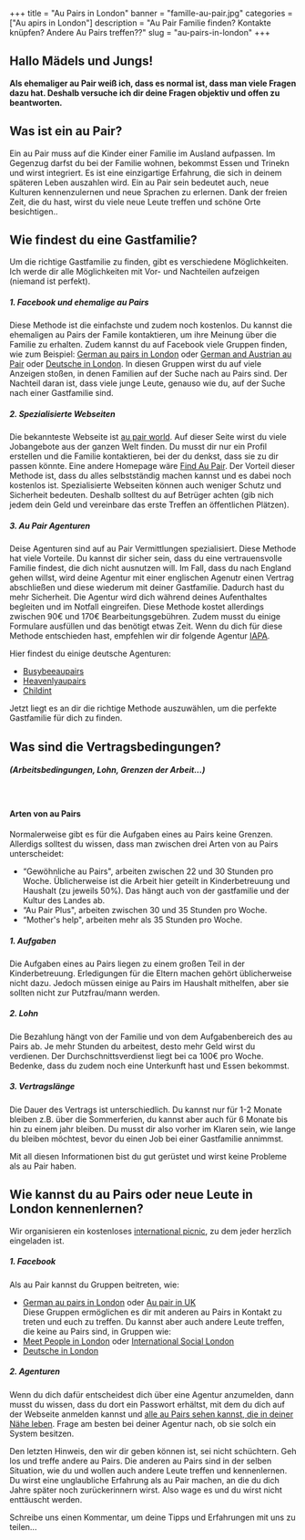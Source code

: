 +++
title = "Au Pairs in London"
banner = "famille-au-pair.jpg"
categories = ["Au apirs in London"]
description = "Au Pair Familie finden? Kontakte knüpfen? Andere Au Pairs treffen??"
slug = "au-pairs-in-london"
+++

## Hallo Mädels und Jungs!

<strong>Als ehemaliger au Pair weiß ich, dass es normal ist, dass man viele Fragen dazu hat. Deshalb versuche ich dir deine Fragen objektiv und offen zu beantworten.</strong>

## Was ist ein au Pair?

Ein au Pair muss auf die Kinder einer Familie im Ausland aufpassen. Im Gegenzug darfst du bei der Familie wohnen, bekommst Essen und Trinekn und wirst integriert. Es ist eine einzigartige Erfahrung, die sich in deinem späteren Leben auszahlen wird. Ein au Pair sein bedeutet auch, neue Kulturen kennenzulernen und neue Sprachen zu erlernen. Dank der freien Zeit, die du hast, wirst du viele neue Leute treffen und schöne Orte besichtigen..

## Wie findest du eine Gastfamilie?

Um die richtige Gastfamilie zu finden, gibt es verschiedene Möglichkeiten. Ich werde dir alle Möglichkeiten mit Vor- und Nachteilen aufzeigen (niemand ist perfekt).

##### 1. Facebook und ehemalige au Pairs

Diese Methode ist die einfachste und zudem noch kostenlos. Du kannst die ehemaligen au Pairs der Famile kontaktieren, um ihre Meinung über die Familie zu erhalten. Zudem kannst du auf Facebook viele Gruppen finden, wie zum Beispiel: [German au pairs in London](https://www.facebook.com/groups/french.au.pairs.in.london/ "German au pair in London") oder [German and Austrian au Pair](https://www.facebook.com/groups/german.and.austrian.au.pairs.in.london/ "German and Austrian au Pair") oder [Deutsche in London](https://www.facebook.com/groups/294449281027297/ "Deutsche in London"). In diesen Gruppen wirst du auf viele Anzeigen stoßen, in denen Familien auf der Suche nach au Pairs sind. Der Nachteil daran ist, dass viele junge Leute, genauso wie du, auf der Suche nach einer Gastfamilie sind. 

##### 2. Spezialisierte Webseiten

Die bekannteste Webseite ist [au pair world](https://www.aupairworld.com/ "au pair world"). Auf dieser Seite wirst du viele Jobangebote aus der ganzen Welt finden. Du musst dir nur ein Profil erstellen und die Familie kontaktieren, bei der du denkst, dass sie zu dir passen könnte. Eine andere Homepage wäre [Find Au Pair](https://www.findaupair.com/ "find an pair"). Der Vorteil dieser Methode ist, dass du alles selbstständig machen kannst und es dabei noch kostenlos ist. Spezialisierte Webseiten können auch weniger Schutz und Sicherheit bedeuten. Deshalb solltest du auf Betrüger achten (gib nich jedem dein Geld und vereinbare das erste Treffen an öffentlichen Plätzen). 

##### 3. Au Pair Agenturen

Deise Agenturen sind auf au Pair Vermittlungen spezialisiert. Diese Methode hat viele Vorteile. Du kannst dir sicher sein, dass du eine vertrauensvolle Familie findest, die dich nicht ausnutzen will. Im Fall, dass du nach England gehen willst, wird deine Agentur mit einer englischen Agenutr einen Vertrag abschließen und diese wiederum mit deiner Gastfamilie. Dadurch hast du mehr Sicherheit. Die Agentur wird dich während deines Aufenthaltes begleiten und im Notfall eingreifen. Diese Methode kostet allerdings zwischen 90€ und 170€ Bearbeitungsgebühren. Zudem musst du einige Formulare ausfüllen und das benötigt etwas Zeit. Wenn du dich für diese Methode entschieden hast, empfehlen wir dir folgende Agentur [IAPA](https://www.iapa.org/ "IAPA").

Hier findest du einige deutsche Agenturen:<ul>
	<li>[Busybeeaupairs](http://www.busybeeaupairs.com/ "Busybeeaupairs")</li>
	<li>[Heavenlyaupairs](https://www.heavenlyaupairs.com/ "Heavenlyaupairs")</li>
	<li>[Childint](https://www.childint.co.uk/ "childint")</li>
</ul>

Jetzt liegt es an dir die richtige Methode auszuwählen, um die perfekte Gastfamilie für dich zu finden.


## Was sind die Vertragsbedingungen?
##### (Arbeitsbedingungen, Lohn, Grenzen der Arbeit...)
<br>

#### Arten von au Pairs
Normalerweise gibt es für die Aufgaben eines au Pairs keine Grenzen. Allerdigs solltest du wissen, dass man zwischen drei Arten von au Pairs unterscheidet: <ul>

<li>“Gewöhnliche au Pairs", arbeiten zwischen 22 und 30 Stunden pro Woche. Üblicherweise ist die Arbeit hier geteilt in Kinderbetreuung und Haushalt (zu jeweils 50%). Das hängt auch von der gastfamilie und der Kultur des Landes ab.</li>
<li>“Au Pair Plus", arbeiten zwischen 30 und 35 Stunden pro Woche.</li>
<li>“Mother's help", arbeiten mehr als 35 Stunden pro Woche.</li> </ul>

##### 1. Aufgaben
Die Aufgaben eines au Pairs liegen zu einem großen Teil in der Kinderbetreuung. Erledigungen für die Eltern machen gehört üblicherweise nicht dazu. Jedoch müssen einige au Pairs im Haushalt mithelfen, aber sie sollten nicht zur Putzfrau/mann werden.

##### 2. Lohn
Die Bezahlung hängt von der Familie und von dem Aufgabenbereich des au Pairs ab. Je mehr Stunden du arbeitest, desto mehr Geld wirst du verdienen. Der Durchschnittsverdienst liegt bei ca 100€ pro Woche. Bedenke, dass du zudem noch eine Unterkunft hast und Essen bekommst.

##### 3. Vertragslänge
Die Dauer des Vertrags ist unterschiedlich. Du kannst nur für 1-2 Monate bleiben z.B. über die Sommerferien, du kannst aber auch für 6 Monate bis hin zu einem jahr bleiben. Du musst dir also vorher im Klaren sein, wie lange du bleiben möchtest, bevor du einen Job bei einer Gastfamilie annimmst.

Mit all diesen Informationen bist du gut gerüstet und wirst keine Probleme als au Pair haben. 

## Wie kannst du au Pairs oder neue Leute in London kennenlernen?
Wir organisieren ein kostenloses [international picnic](https://www.facebook.com/InternationalLondonPicnics/ "International picnic"), zu dem jeder herzlich eingeladen ist.


##### 1. Facebook
Als au Pair kannst du Gruppen beitreten, wie: <ul><li>[German au pairs in London](https://www.facebook.com/groups/355858937850390/ "German au pairs") oder [Au pair in UK](https://www.facebook.com/groups/716305271740264/ "au pair in uk")</li>Diese Gruppen ermöglichen es dir mit anderen au Pairs in Kontakt zu treten und euch zu treffen. Du kannst aber auch andere Leute treffen, die keine au Pairs sind, in Gruppen wie: <li>[Meet People in London](https://www.facebook.com/groups/238555079536645/ "meet People in London") oder [International Social London](https://www.facebook.com/groups/665103393648869/ "International social London")</li>
	<li>[Deutsche in London](https://www.facebook.com/groups/294449281027297/ "Deutsche in London")</li>
	
	
</ul>

##### 2. Agenturen
Wenn du dich dafür entscheidest dich über eine Agentur anzumelden, dann musst du wissen, dass du dort ein Passwort erhältst, mit dem du dich auf der Webseite anmelden kannst und [alle au Pairs sehen kannst, die in deiner Nähe leben](http://www.aupairfriends.com/masterpage.asp?token=&content=0 "au pairs in the same area"). Frage am besten bei deiner Agentur nach, ob sie solch ein System besitzen.

Den letzten Hinweis, den wir dir geben können ist, sei nicht schüchtern. Geh los und treffe andere au Pairs. Die anderen au Pairs sind in der selben Situation, wie du und wollen auch andere Leute treffen und kennenlernen. Du wirst eine unglaubliche Erfahrung als au Pair machen, an die du dich Jahre später noch zurückerinnern wirst. Also wage es und du wirst nicht enttäuscht werden. 


Schreibe uns einen Kommentar, um deine Tipps und Erfahrungen mit uns zu teilen...


